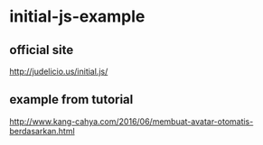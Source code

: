 # initial-js-example

## official site
http://judelicio.us/initial.js/

## example from tutorial
http://www.kang-cahya.com/2016/06/membuat-avatar-otomatis-berdasarkan.html
